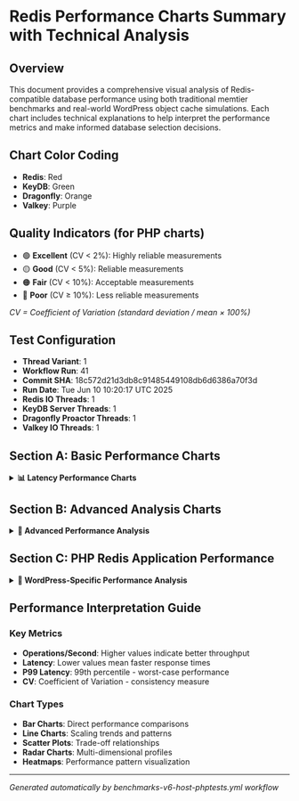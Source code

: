 # Redis Performance Charts Summary with Technical Analysis

## Overview
This document provides a comprehensive visual analysis of Redis-compatible database performance using both traditional memtier benchmarks and real-world WordPress object cache simulations. Each chart includes technical explanations to help interpret the performance metrics and make informed database selection decisions.

## Chart Color Coding
- **Redis**: Red
- **KeyDB**: Green
- **Dragonfly**: Orange
- **Valkey**: Purple

## Quality Indicators (for PHP charts)
- 🟢 **Excellent** (CV < 2%): Highly reliable measurements
- 🟡 **Good** (CV < 5%): Reliable measurements
- 🟠 **Fair** (CV < 10%): Acceptable measurements
- 🔴 **Poor** (CV ≥ 10%): Less reliable measurements

*CV = Coefficient of Variation (standard deviation / mean × 100%)*

## Test Configuration
- **Thread Variant**: 1
- **Workflow Run**: 41
- **Commit SHA**: 18c572d21d3db8c91485449108db6d6386a70f3d
- **Run Date**: Tue Jun 10 10:20:17 UTC 2025
- **Redis IO Threads**: 1
- **KeyDB Server Threads**: 1
- **Dragonfly Proactor Threads**: 1
- **Valkey IO Threads**: 1

## Section A: Basic Performance Charts

<details>
<summary><strong>📊 Latency Performance Charts</strong></summary>

### Average Latency Charts


#### nonTLS AVG Latency
**Average latency** for Sets, Gets, and Totals operations across thread counts. Shows typical response time performance under different workloads. Lower values indicate better user experience and more responsive database operations.

![nonTLS AVG Latency](latency-nonTLS-avg-single.png)


#### nonTLS P50 Latency
**Median (P50) latency** representing typical user experience - 50% of operations complete faster than this value. Critical for understanding real-world performance expectations and user experience consistency.

![nonTLS P50 Latency](latency-nonTLS-p50-single.png)


#### nonTLS P99 Latency
**P99 latency** showing worst-case performance for 99% of operations. Higher P99 values indicate inconsistent performance or tail latency issues that can severely impact user experience during peak loads.

![nonTLS P99 Latency](latency-nonTLS-p99-single.png)


#### TLS AVG Latency
**Average latency** for Sets, Gets, and Totals operations across thread counts. Shows typical response time performance under different workloads. Lower values indicate better user experience and more responsive database operations.

![TLS AVG Latency](latency-TLS-avg-single.png)


#### TLS P50 Latency
**Median (P50) latency** representing typical user experience - 50% of operations complete faster than this value. Critical for understanding real-world performance expectations and user experience consistency.

![TLS P50 Latency](latency-TLS-p50-single.png)


#### TLS P99 Latency
**P99 latency** showing worst-case performance for 99% of operations. Higher P99 values indicate inconsistent performance or tail latency issues that can severely impact user experience during peak loads.

![TLS P99 Latency](latency-TLS-p99-single.png)


### Throughput Performance Charts


#### nonTLS Operations per Second
**Operations per second** for Sets, Gets, and Totals across thread configurations. Measures raw throughput capacity and scalability characteristics of each database. Higher values indicate better performance and ability to handle concurrent workloads.

![nonTLS Throughput](ops-nonTLS-single.png)


#### TLS Operations per Second
**Operations per second** for Sets, Gets, and Totals across thread configurations. Measures raw throughput capacity and scalability characteristics of each database. Higher values indicate better performance and ability to handle concurrent workloads.

![TLS Throughput](ops-TLS-single.png)


</details>

## Section B: Advanced Analysis Charts

<details>
<summary><strong>🔬 Advanced Performance Analysis</strong></summary>

### Database Comparison Charts


### Advanced Charts

*Advanced performance analysis charts are generated automatically.*
*The following charts may be available depending on test configuration:*

#### Non-TLS Performance Comparison
Side-by-side comparison of database performance

![Non-TLS Performance Comparison](advcharts-comparison.png)

#### TLS Performance Comparison
Side-by-side comparison with TLS encryption

![TLS Performance Comparison](advcharts-comparison-tls.png)

#### TLS vs Non-TLS Impact
Stacked view showing TLS overhead

![TLS vs Non-TLS Impact](advcharts-comparison-stack.png)

#### Non-TLS Scaling Analysis
Performance scaling across thread counts

![Non-TLS Scaling Analysis](advcharts-scaling.png)

#### TLS Scaling Analysis
TLS performance scaling patterns

![TLS Scaling Analysis](advcharts-scaling-tls.png)

#### Non-TLS Trade-off Analysis
Latency vs throughput relationships

![Non-TLS Trade-off Analysis](advcharts-tradeoff.png)

#### TLS Trade-off Analysis
TLS latency vs throughput trade-offs

![TLS Trade-off Analysis](advcharts-tradeoff-tls.png)

#### Non-TLS Cache Efficiency
Cache hit rates and performance

![Non-TLS Cache Efficiency](advcharts-cache.png)

#### TLS Cache Efficiency
TLS cache performance analysis

![TLS Cache Efficiency](advcharts-cache-tls.png)

#### Non-TLS Latency Distribution
Average vs P99 latency trends

![Non-TLS Latency Distribution](advcharts-latency-dist.png)

#### TLS Latency Distribution
TLS latency consistency analysis

![TLS Latency Distribution](advcharts-latency-dist-tls.png)

#### Non-TLS Performance Radar
Multi-dimensional performance profiles

![Non-TLS Performance Radar](advcharts-radar.png)

#### TLS Performance Radar
TLS performance across dimensions

![TLS Performance Radar](advcharts-radar-tls.png)

#### Non-TLS Performance Heatmap
Performance matrix visualization

![Non-TLS Performance Heatmap](advcharts-heatmap.png)

#### TLS Performance Heatmap
TLS performance patterns

![TLS Performance Heatmap](advcharts-heatmap-tls.png)


</details>

## Section C: PHP Redis Application Performance

<details>
<summary><strong>🐘 WordPress-Specific Performance Analysis</strong></summary>

#### Statistical Performance
WordPress-specific performance with quality indicators

![Statistical Performance](php_redis_statistical_performance.png)

#### Measurement Reliability
Coefficient of variation and quality analysis

![Measurement Reliability](php_redis_measurement_reliability.png)

#### Iteration Variance
Performance consistency across test runs

![Iteration Variance](php_redis_iteration_variance.png)

#### Confidence Intervals
Statistical significance analysis

![Confidence Intervals](php_redis_confidence_intervals.png)

#### Implementation Comparison
PHPRedis vs Predis comparison

![Implementation Comparison](php_redis_implementation_comparison.png)

#### Non-TLS Implementation Comparison
Pure performance comparison

![Non-TLS Implementation Comparison](php_redis_implementation_comparison_non_tls.png)

#### TLS Implementation Comparison
TLS reliability comparison

![TLS Implementation Comparison](php_redis_implementation_comparison_tls.png)

#### TLS Reliability Analysis
TLS success rates and stability

![TLS Reliability Analysis](php_redis_tls_reliability_analysis.png)

#### Statistical Comparison
Implementation reliability metrics

![Statistical Comparison](php_redis_statistical_comparison.png)


</details>

## Performance Interpretation Guide

### Key Metrics
- **Operations/Second**: Higher values indicate better throughput
- **Latency**: Lower values mean faster response times
- **P99 Latency**: 99th percentile - worst-case performance
- **CV**: Coefficient of Variation - consistency measure

### Chart Types
- **Bar Charts**: Direct performance comparisons
- **Line Charts**: Scaling trends and patterns
- **Scatter Plots**: Trade-off relationships
- **Radar Charts**: Multi-dimensional profiles
- **Heatmaps**: Performance pattern visualization

---
*Generated automatically by benchmarks-v6-host-phptests.yml workflow*
